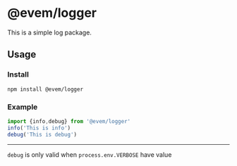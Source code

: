 # @evem/logger
This is a simple log package.

## Usage
### Install
```
npm install @evem/logger
```
### Example
```js
import {info,debug} from '@evem/logger'
info('This is info')
debug('This is debug')
```
------

`debug` is only valid when `process.env.VERBOSE` have value

